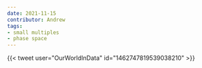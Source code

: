 ```yaml
---
date: 2021-11-15
contributor: Andrew
tags:
- small multiples
- phase space 
---
```


{{< tweet user="OurWorldInData" id="1462747819539038210" >}}
